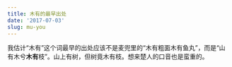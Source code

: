 ```yaml
---
title: 木有的最早出处
date: '2017-07-03'
slug: mu-you
---
```


我估计“木有”这个词最早的出处应该不是麦兜里的“木有粗面木有鱼丸”，而是“山有木兮**木有**枝”。山上有树，但树竟木有枝。想来楚人的口音也是蛮重的。
